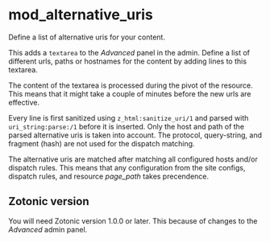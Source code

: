 # mod_alternative_uris

Define a list of alternative uris for your content.

This adds a `textarea` to the *Advanced* panel in the admin.
Define a list of different urls, paths or hostnames for the content by adding lines to this textarea.

The content of the textarea is processed during the pivot of the resource. This means that it might take a couple of minutes before the new urls are effective.

Every line is first sanitized using `z_html:sanitize_uri/1` and parsed with `uri_string:parse:/1` before it is inserted. Only the host and path of the parsed alternative uris is taken into account. The protocol, query-string, and fragment (hash) are not used for the dispatch matching.

The alternative uris are matched after matching all configured hosts and/or dispatch rules. This means that any configuration from the site configs, dispatch rules, and resource *page_path* takes precendence.

## Zotonic version

You will need Zotonic version 1.0.0 or later. This because of changes to the *Advanced* admin panel.
